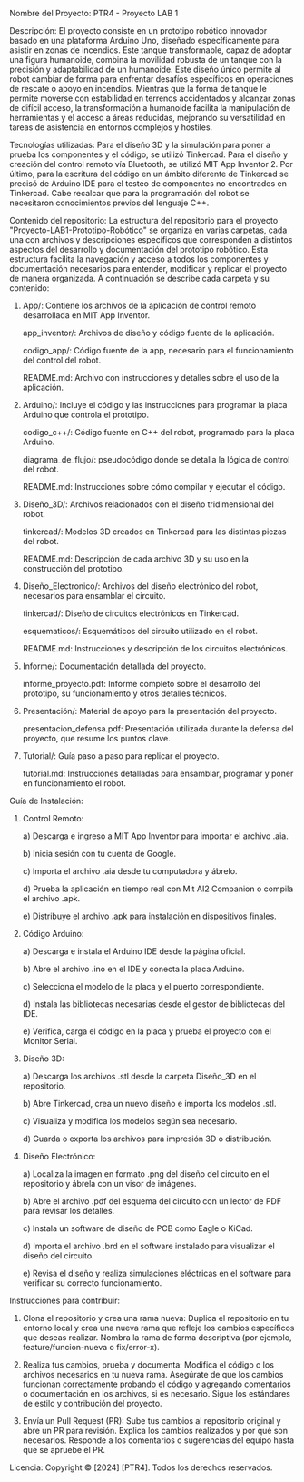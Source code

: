 Nombre del Proyecto: PTR4 - Proyecto LAB 1

Descripción: El proyecto consiste en un prototipo robótico innovador basado en una plataforma Arduino Uno, diseñado específicamente para asistir en zonas de incendios. Este tanque transformable, capaz de adoptar una figura humanoide, combina la movilidad robusta de un tanque con la precisión y adaptabilidad de un humanoide. Este diseño único permite al robot cambiar de forma para enfrentar desafíos específicos en operaciones de rescate o apoyo en incendios. Mientras que la forma de tanque le permite moverse con estabilidad en terrenos accidentados y alcanzar zonas de difícil acceso, la transformación a humanoide facilita la manipulación de herramientas y el acceso a áreas reducidas, mejorando su versatilidad en tareas de asistencia en entornos complejos y hostiles.

Tecnologías utilizadas: Para el diseño 3D y la simulación para poner a prueba los componentes y el código, se utilizó Tinkercad. Para el diseño y creación del control remoto vía Bluetooth, se utilizó MIT App Inventor 2. Por último, para la escritura del código en un ámbito diferente de Tinkercad se precisó de Arduino IDE para el testeo de componentes no encontrados en Tinkercad. Cabe recalcar que para la programación del robot se necesitaron conocimientos previos del lenguaje C++.

Contenido del repositorio: La estructura del repositorio para el proyecto "Proyecto-LAB1-Prototipo-Robótico" se organiza en varias carpetas, cada una con archivos y descripciones específicos que corresponden a distintos aspectos del desarrollo y documentación del prototipo robótico. Esta estructura facilita la navegación y acceso a todos los componentes y documentación necesarios para entender, modificar y replicar el proyecto de manera organizada. A continuación se describe cada carpeta y su contenido:
1) App/: Contiene los archivos de la aplicación de control remoto desarrollada en MIT App Inventor.

   app_inventor/: Archivos de diseño y código fuente de la aplicación.

   codigo_app/: Código fuente de la app, necesario para el funcionamiento del control del robot.

   README.md: Archivo con instrucciones y detalles sobre el uso de la aplicación.

2) Arduino/: Incluye el código y las instrucciones para programar la placa Arduino que controla el prototipo.
 
   codigo_c++/: Código fuente en C++ del robot, programado para la placa Arduino.
 
   diagrama_de_flujo/: pseudocódigo donde se detalla la lógica de control del robot.

   README.md: Instrucciones sobre cómo compilar y ejecutar el código.

3) Diseño_3D/: Archivos relacionados con el diseño tridimensional del robot.

   tinkercad/: Modelos 3D creados en Tinkercad para las distintas piezas del robot.

   README.md: Descripción de cada archivo 3D y su uso en la construcción del prototipo.

4) Diseño_Electronico/: Archivos del diseño electrónico del robot, necesarios para ensamblar el circuito.

   tinkercad/: Diseño de circuitos electrónicos en Tinkercad.

   esquematicos/: Esquemáticos del circuito utilizado en el robot.

   README.md: Instrucciones y descripción de los circuitos electrónicos.

5) Informe/: Documentación detallada del proyecto.

   informe_proyecto.pdf: Informe completo sobre el desarrollo del prototipo, su funcionamiento y otros detalles técnicos.

6) Presentación/: Material de apoyo para la presentación del proyecto.

   presentacion_defensa.pdf: Presentación utilizada durante la defensa del proyecto, que resume los puntos clave.

7) Tutorial/: Guía paso a paso para replicar el proyecto.

   tutorial.md: Instrucciones detalladas para ensamblar, programar y poner en funcionamiento el robot.

Guía de Instalación:
1) Control Remoto:
   
   a) Descarga e ingreso a MIT App Inventor para importar el archivo .aia.
   
   b) Inicia sesión con tu cuenta de Google.
   
   c) Importa el archivo .aia desde tu computadora y ábrelo.
   
   d) Prueba la aplicación en tiempo real con Mit AI2 Companion o compila el archivo .apk.
   
   e) Distribuye el archivo .apk para instalación en dispositivos finales.

2) Código Arduino:
   
   a) Descarga e instala el Arduino IDE desde la página oficial.
   
   b) Abre el archivo .ino en el IDE y conecta la placa Arduino.
   
   c) Selecciona el modelo de la placa y el puerto correspondiente.
   
   d) Instala las bibliotecas necesarias desde el gestor de bibliotecas del IDE.
   
   e) Verifica, carga el código en la placa y prueba el proyecto con el Monitor Serial.

3) Diseño 3D:
   
   a) Descarga los archivos .stl desde la carpeta Diseño_3D en el repositorio.
   
   b) Abre Tinkercad, crea un nuevo diseño e importa los modelos .stl.

   c) Visualiza y modifica los modelos según sea necesario.
   
   d) Guarda o exporta los archivos para impresión 3D o distribución.

4) Diseño Electrónico:

    a) Localiza la imagen en formato .png del diseño del circuito en el repositorio y ábrela con un visor de imágenes.
    
    b) Abre el archivo .pdf del esquema del circuito con un lector de PDF para revisar los detalles.
    
    c) Instala un software de diseño de PCB como Eagle o KiCad.
    
    d) Importa el archivo .brd en el software instalado para visualizar el diseño del circuito.
    
    e) Revisa el diseño y realiza simulaciones eléctricas en el software para verificar su correcto funcionamiento.

Instrucciones para contribuir:

1) Clona el repositorio y crea una rama nueva: Duplica el repositorio en tu entorno local y crea una nueva rama que refleje los cambios específicos que deseas realizar. Nombra la rama de forma descriptiva (por ejemplo, feature/funcion-nueva o fix/error-x).

2) Realiza tus cambios, prueba y documenta: Modifica el código o los archivos necesarios en tu nueva rama. Asegúrate de que los cambios funcionan correctamente probando el código y agregando comentarios o documentación en los archivos, si es necesario. Sigue los estándares de estilo y contribución del proyecto.

3) Envía un Pull Request (PR): Sube tus cambios al repositorio original y abre un PR para revisión. Explica los cambios realizados y por qué son necesarios. Responde a los comentarios o sugerencias del equipo hasta que se apruebe el PR.

Licencia: Copyright © [2024] [PTR4]. Todos los derechos reservados.
